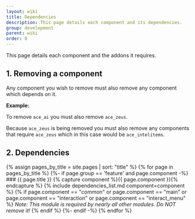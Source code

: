 ```yaml
---
layout: wiki
title: Dependencies
description: This page details each component and its dependencies.
group: development
parent: wiki
order: 0
---
```


This page details each component and the addons it requires.

## 1. Removing a component

Any component you wish to remove must also remove any component which depends on it.

**Example:**

To remove `ace_ai` you must also remove `ace_zeus`.

Because `ace_zeus` is being removed you must also remove any components that require `ace_zeus` which in this case would be `ace_intelitems`.

## 2. Dependencies

{% assign pages_by_title = site.pages | sort: "title" %}
{% for page in pages_by_title %}
    {%- if page.group == 'feature' and page.component -%}
        ### {{ page.title }}
        {% capture component %}{{ page.component }}{% endcapture %}
        {% include dependencies_list.md component=component %}
        {% if page.component == "common" or page.component == "main" or page.component == "interaction" or page.component == "interact_menu" %}
            _Note: This module is required by nearly all other modules. Do NOT remove it!_
        {% endif %}
    {%- endif -%}
{% endfor %}
